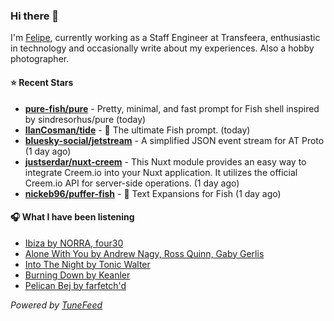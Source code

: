 ### Hi there 👋

I'm [Felipe](https://felipevm.com), currently working as a Staff Engineer at Transfeera, enthusiastic in technology and occasionally write about my experiences. Also a hobby photographer.

#### ⭐ Recent Stars
- **[pure-fish/pure](https://github.com/pure-fish/pure)** - Pretty, minimal, and fast prompt for Fish shell inspired by sindresorhus/pure (today)
- **[IlanCosman/tide](https://github.com/IlanCosman/tide)** - 🌊 The ultimate Fish prompt. (today)
- **[bluesky-social/jetstream](https://github.com/bluesky-social/jetstream)** - A simplified JSON event stream for AT Proto (1 day ago)
- **[justserdar/nuxt-creem](https://github.com/justserdar/nuxt-creem)** - This Nuxt module provides an easy way to integrate Creem.io into your Nuxt application. It utilizes the official Creem.io API for server-side operations. (1 day ago)
- **[nickeb96/puffer-fish](https://github.com/nickeb96/puffer-fish)** - 🐡 Text Expansions for Fish (1 day ago)

#### 🎧 What I have been listening
- [Ibiza by NORRA, four30](https://open.spotify.com/track/0ZnqJT4tqKixkiQOyWljZP)
- [Alone With You by Andrew Nagy, Ross Quinn, Gaby Gerlis](https://open.spotify.com/track/61C23J1jduYNQVe69XBupp)
- [Into The Night by Tonic Walter](https://open.spotify.com/track/7LMsAia3rSvaNrHjgfuJzB)
- [Burning Down by Keanler](https://open.spotify.com/track/5zyQmOlFazTb8WLSef5Byn)
- [Pelican Bej by farfetch&#39;d](https://open.spotify.com/track/1quivUPZXNHEz8nA2MR7Kv)

_Powered by [TuneFeed](https://tunefeed.app?ref=github.com)_
